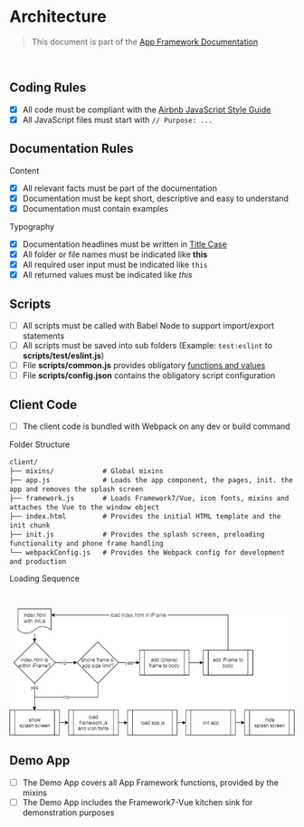 # Architecture

> This document is part of the [App Framework Documentation](../../README_V2.md#documentation)

<br />

## Coding Rules

- [x] All code must be compliant with the [Airbnb JavaScript Style Guide](https://github.com/airbnb/javascript)
- [x] All JavaScript files must start with `// Purpose: ...`

## Documentation Rules

Content

- [x] All relevant facts must be part of the documentation
- [x] Documentation must be kept short, descriptive and easy to understand
- [x] Documentation must contain examples

Typography

- [x] Documentation headlines must be written in [Title Case](http://www.grammar-monster.com/lessons/capital_letters_title_case.htm)
- [x] All folder or file names must be indicated like **this**
- [x] All required user input must be indicated like `this`
- [x] All returned values must be indicated like *this*

## Scripts

- [ ] All scripts must be called with Babel Node to support import/export statements
- [ ] All scripts must be saved into sub folders (Example: `test:eslint` to **scripts/test/eslint.js**)
- [ ] File **scripts/common.js** provides obligatory [functions and values](commonFunctions.md)
- [ ] File **scripts/config.json** contains the obligatory script configuration

## Client Code

- [ ] The client code is bundled with Webpack on any dev or build command

Folder Structure

```
client/
├── mixins/            # Global mixins
├── app.js             # Loads the app component, the pages, init. the app and removes the splash screen
├── framework.js       # Loads Framework7/Vue, icon fonts, mixins and attaches the Vue to the window object
├── index.html         # Provides the initial HTML template and the init chunk
├── init.js            # Provides the splash screen, preloading functionality and phone frame handling
└── webpackConfig.js   # Provides the Webpack config for development and production
```

Loading Sequence

<br />

![Loading Sequence](../../media/loadingSequence.png)

## Demo App

- [ ] The Demo App covers all App Framework functions, provided by the mixins
- [ ] The Demo App includes the Framework7-Vue kitchen sink for demonstration purposes
